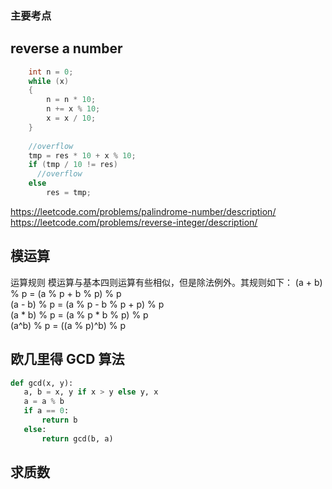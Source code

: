 
### 主要考点 ###
## reverse a number ##
```cpp
    int n = 0;
    while (x)
    {
        n = n * 10;
        n += x % 10;
        x = x / 10;
    }
    
    //overflow
    tmp = res * 10 + x % 10;
    if (tmp / 10 != res)
      //overflow
    else
        res = tmp;
```
https://leetcode.com/problems/palindrome-number/description/  
https://leetcode.com/problems/reverse-integer/description/

## 模运算 ##
运算规则
模运算与基本四则运算有些相似，但是除法例外。其规则如下：
(a + b) % p = (a % p + b % p) % p    
(a - b) % p = (a % p - b % p + p) % p    
(a * b) % p = (a % p * b % p) % p    
(a^b) % p = ((a % p)^b) % p  

## 欧几里得 GCD 算法 ##

```python
def gcd(x, y):
   a, b = x, y if x > y else y, x
   a = a % b
   if a == 0:
       return b
   else:
       return gcd(b, a)
```

## 求质数 ##
